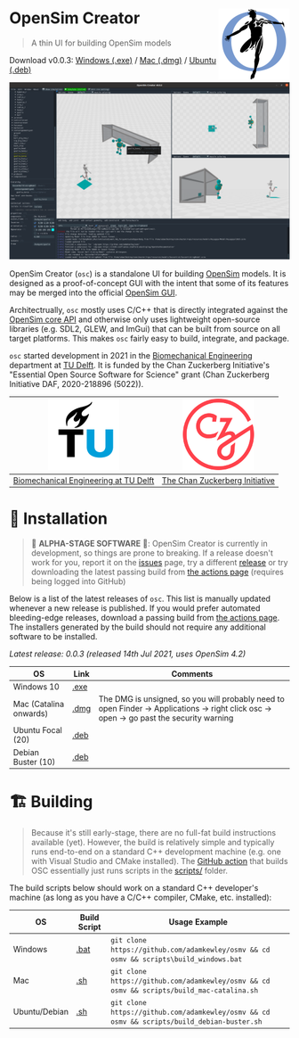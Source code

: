 # OpenSim Creator <img src="resources/logo.png" align="right" alt="OpenSim Creator Logo" width="128" height="128" />

> A thin UI for building OpenSim models

Download v0.0.3: [Windows (.exe)](../../releases/download/0.0.3/osc-0.0.3-win64.exe) / [Mac (.dmg)](../../releases/download/0.0.3/osc-0.0.3-Darwin.dmg) / [Ubuntu (.deb)](../../releases/download/0.0.3/osc_0.0.3_amd64.deb)

![screenshot](screenshot.png)

OpenSim Creator (`osc`) is a standalone UI for building
[OpenSim](https://github.com/opensim-org/opensim-core) models. It is
designed as a proof-of-concept GUI with the intent that some of its
features may be merged into the official [OpenSim GUI](https://github.com/opensim-org/opensim-gui).

Architectrually, `osc` mostly uses C/C++ that is directly integrated
against the [OpenSim core API](https://github.com/opensim-org/opensim-core) and otherwise only
uses lightweight open-source libraries (e.g. SDL2, GLEW, and ImGui) that can be built from source
on all target platforms. This makes `osc` fairly easy to build, integrate, and package.

`osc` started development in 2021 in the [Biomechanical Engineering](https://www.tudelft.nl/3me/over/afdelingen/biomechanical-engineering)
department at [TU Delft](https://www.tudelft.nl/). It is funded by the
Chan Zuckerberg Initiative's "Essential Open Source Software for
Science" grant (Chan Zuckerberg Initiative DAF, 2020-218896 (5022)).

| <img src="resources/tud_logo.png" alt="TUD logo" width="128" height="128" /> | <img src="resources/chanzuckerberg_logo.png" alt="CZI logo" width="128" height="128" /> |
| - | - |
| [Biomechanical Engineering at TU Delft](https://www.tudelft.nl/3me/over/afdelingen/biomechanical-engineering) | [The Chan Zuckerberg Initiative](https://chanzuckerberg.com/) |


# 🚀 Installation

> 🚧 **ALPHA-STAGE SOFTWARE** 🚧: OpenSim Creator is currently in development, so
> things are prone to breaking. If a release doesn't work for you,
> report it on the [issues](../../issues)
> page, try a different [release](../../releases)
> or try downloading the latest passing build from [the actions page](../../actions) 
> (requires being logged into GitHub)

Below is a list of the latest releases of `osc`. This list is manually updated whenever a new
release is published. If you would prefer automated bleeding-edge releases, download a passing 
build from [the actions page](../../actions). The installers generated by the build should not require 
any additional software to be installed.

*Latest release: 0.0.3 (released 14th Jul 2021, uses OpenSim 4.2)*

| OS | Link | Comments |
| - | - | - |
| Windows 10 | [.exe](../../releases/download/0.0.3/osc-0.0.3-win64.exe) | |
| Mac (Catalina onwards) | [.dmg](../../releases/download/0.0.3/osc-0.0.3-Darwin.dmg) | The DMG is unsigned, so you will probably need to open Finder -> Applications -> right click osc -> open -> go past the security warning |
| Ubuntu Focal (20) | [.deb](../../releases/download/0.0.3/osc_0.0.3_amd64.deb) | |
| Debian Buster (10) | [.deb](../../releases/download/0.0.3/osc_0.0.3_amd64.deb) | |


# 🏗️  Building

> Because it's still early-stage, there are no full-fat build instructions available (yet).
> However, the build is relatively simple and typically runs end-to-end on a standard C++
> development machine (e.g. one with Visual Studio and CMake installed). The 
> [GitHub action](.github/workflows/continuous-integration-workflow.yml) that builds OSC
> essentially just runs scripts in the [scripts/](scripts/) folder.

The build scripts below should work on a standard C++ developer's machine (as long as you have 
a C/C++ compiler, CMake, etc. installed):

| OS | Build Script | Usage Example |
| - | - | - |
| Windows | [.bat](scripts/build_windows.bat) | `git clone https://github.com/adamkewley/osmv && cd osmv && scripts\build_windows.bat` |
| Mac | [.sh](scripts/build_mac-catalina.sh) | `git clone https://github.com/adamkewley/osmv && cd osmv && scripts/build_mac-catalina.sh` |
| Ubuntu/Debian | [.sh](scripts/build_debian-buster.sh) | `git clone https://github.com/adamkewley/osmv && cd osmv && scripts/build_debian-buster.sh` |
